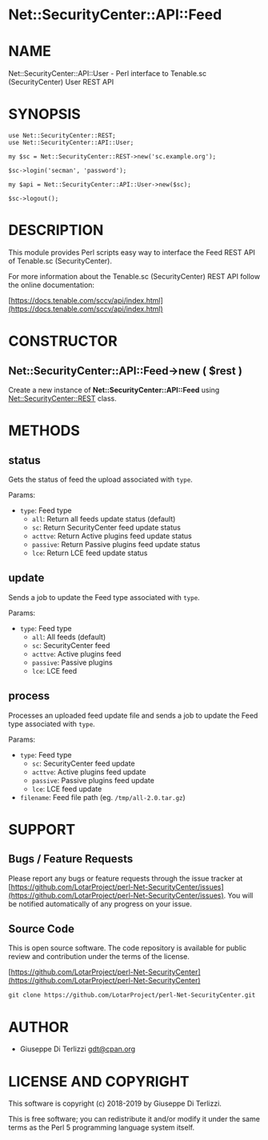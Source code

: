 # Net::SecurityCenter::API::Feed
# NAME

Net::SecurityCenter::API::User - Perl interface to Tenable.sc (SecurityCenter) User REST API

# SYNOPSIS

    use Net::SecurityCenter::REST;
    use Net::SecurityCenter::API::User;

    my $sc = Net::SecurityCenter::REST->new('sc.example.org');

    $sc->login('secman', 'password');

    my $api = Net::SecurityCenter::API::User->new($sc);

    $sc->logout();

# DESCRIPTION

This module provides Perl scripts easy way to interface the Feed REST API of Tenable.sc
(SecurityCenter).

For more information about the Tenable.sc (SecurityCenter) REST API follow the online documentation:

[https://docs.tenable.com/sccv/api/index.html](https://docs.tenable.com/sccv/api/index.html)

# CONSTRUCTOR

## Net::SecurityCenter::API::Feed->new ( $rest )

Create a new instance of **Net::SecurityCenter::API::Feed** using [Net::SecurityCenter::REST](net-securitycenter-rest.md) class.

# METHODS

## status

Gets the status of feed the upload associated with `type`.

Params:

- `type`: Feed type
    - `all`: Return all feeds update status (default)
    - `sc`: Return SecurityCenter feed update status
    - `acttve`: Return Active plugins feed update status
    - `passive`: Return Passive plugins feed update status
    - `lce`: Return LCE feed update status

## update

Sends a job to update the Feed type associated with `type`.

Params:

- `type`: Feed type
    - `all`: All feeds (default)
    - `sc`: SecurityCenter feed
    - `acttve`: Active plugins feed
    - `passive`: Passive plugins
    - `lce`: LCE feed

## process

Processes an uploaded feed update file and sends a job to update the Feed type associated with `type`.

Params:

- `type`: Feed type
    - `sc`: SecurityCenter feed update
    - `acttve`: Active plugins feed update
    - `passive`: Passive plugins feed update
    - `lce`: LCE feed update
- `filename`: Feed file path (eg. `/tmp/all-2.0.tar.gz`)

# SUPPORT

## Bugs / Feature Requests

Please report any bugs or feature requests through the issue tracker
at [https://github.com/LotarProject/perl-Net-SecurityCenter/issues](https://github.com/LotarProject/perl-Net-SecurityCenter/issues).
You will be notified automatically of any progress on your issue.

## Source Code

This is open source software.  The code repository is available for
public review and contribution under the terms of the license.

[https://github.com/LotarProject/perl-Net-SecurityCenter](https://github.com/LotarProject/perl-Net-SecurityCenter)

    git clone https://github.com/LotarProject/perl-Net-SecurityCenter.git

# AUTHOR

- Giuseppe Di Terlizzi <gdt@cpan.org>

# LICENSE AND COPYRIGHT

This software is copyright (c) 2018-2019 by Giuseppe Di Terlizzi.

This is free software; you can redistribute it and/or modify it under
the same terms as the Perl 5 programming language system itself.
